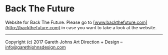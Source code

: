 # Back The Future

Website for Back The Future. Please go to [www.backthefuture.com](http://backthefuture.com) in case you want to take a look at the website.

* * *

Copyright (c) 2017 Gareth Johns Art Direction + Design – info@garethjohnsdesign.com